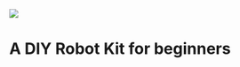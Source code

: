 <img src="http://www.xanthium.in/sites/default/files/site-images/ebay-store/xanthium-banner.png" />

# A DIY Robot Kit for beginners

